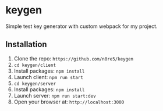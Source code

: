 # keygen
Simple test key generator with custom webpack for my project.
## Installation
1. Clone the repo: `https://github.com/n0re5/keygen`
2. `cd keygen/client`
3. Install packages: `npm install`
4. Launch client: `npm run start`
5. `cd keygen/server`
6. Install packages: `npm install`
7. Launch server: `npm run start:dev`
8. Open your browser at: `http://localhost:3000`